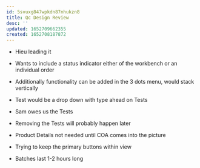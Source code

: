 ```yaml
---
id: 5svuxg847wpkdn87nhukzn8
title: Qc Design Review
desc: ''
updated: 1652709662355
created: 1652708187872
---
```


- Hieu leading it

- Wants to include a status indicator either of the workbench or an individual order
- Additionally functionality can be added in the 3 dots menu, would stack vertically
- Test would be a drop down with type ahead on Tests
- Sam owes us the Tests
- Removing the Tests will probably happen later
- Product Details not needed until COA comes into the picture
- Trying to keep the primary buttons within view
- Batches last 1-2 hours long